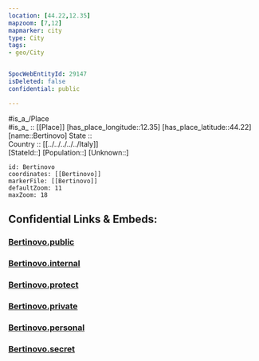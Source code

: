 ```yaml
---
location: [44.22,12.35] 
mapzoom: [7,12] 
mapmarker: city 
type: City
tags:
- geo/City


SpocWebEntityId: 29147
isDeleted: false
confidential: public

---
```

#is_a_/Place  
#is_a_ :: [[Place]] 
[has_place_longitude::12.35] 
[has_place_latitude::44.22] 
[name::Bertinovo] 
State ::  
Country :: [[../../../../../Italy]]  
[StateId::] 
[Population::] 
[Unknown::] 


```leaflet
id: Bertinovo
coordinates: [[Bertinovo]] 
markerFile: [[Bertinovo]] 
defaultZoom: 11 
maxZoom: 18
```


## Confidential Links & Embeds: 

### [Bertinovo.public](/_public/\Earth\Continent\Europe\Europe~South\Italy\regions~Italy\Emilia-Romagna\Ravenna.Province\CityBertinovo.public.md) 

### [Bertinovo.internal](/_internal/\Earth\Continent\Europe\Europe~South\Italy\regions~Italy\Emilia-Romagna\Ravenna.Province\CityBertinovo.internal.md) 

### [Bertinovo.protect](/_protect/\Earth\Continent\Europe\Europe~South\Italy\regions~Italy\Emilia-Romagna\Ravenna.Province\CityBertinovo.protect.md) 

### [Bertinovo.private](/_private/\Earth\Continent\Europe\Europe~South\Italy\regions~Italy\Emilia-Romagna\Ravenna.Province\CityBertinovo.private.md) 

### [Bertinovo.personal](/_personal/\Earth\Continent\Europe\Europe~South\Italy\regions~Italy\Emilia-Romagna\Ravenna.Province\CityBertinovo.personal.md) 

### [Bertinovo.secret](/_secret/\Earth\Continent\Europe\Europe~South\Italy\regions~Italy\Emilia-Romagna\Ravenna.Province\CityBertinovo.secret.md)

